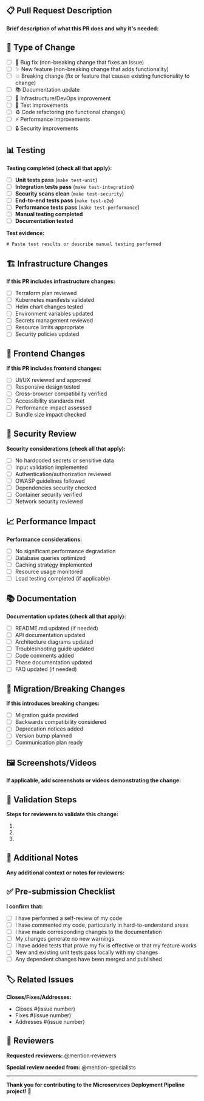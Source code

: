 ## 📋 Pull Request Description

**Brief description of what this PR does and why it's needed:**



## 🔧 Type of Change

- [ ] 🐛 Bug fix (non-breaking change that fixes an issue)
- [ ] ✨ New feature (non-breaking change that adds functionality)  
- [ ] 💥 Breaking change (fix or feature that causes existing functionality to change)
- [ ] 📚 Documentation update
- [ ] 🔧 Infrastructure/DevOps improvement
- [ ] 🧪 Test improvements
- [ ] ♻️ Code refactoring (no functional changes)
- [ ] ⚡ Performance improvements
- [ ] 🔒 Security improvements

## 📊 Testing

**Testing completed (check all that apply):**

- [ ] **Unit tests pass** (`make test-unit`)
- [ ] **Integration tests pass** (`make test-integration`)
- [ ] **Security scans clean** (`make test-security`)
- [ ] **End-to-end tests pass** (`make test-e2e`)
- [ ] **Performance tests pass** (`make test-performance`)
- [ ] **Manual testing completed**
- [ ] **Documentation tested**

**Test evidence:**
```
# Paste test results or describe manual testing performed
```

## 🏗️ Infrastructure Changes

**If this PR includes infrastructure changes:**

- [ ] Terraform plan reviewed
- [ ] Kubernetes manifests validated
- [ ] Helm chart changes tested
- [ ] Environment variables updated
- [ ] Secrets management reviewed
- [ ] Resource limits appropriate
- [ ] Security policies updated

## 📱 Frontend Changes

**If this PR includes frontend changes:**

- [ ] UI/UX reviewed and approved
- [ ] Responsive design tested
- [ ] Cross-browser compatibility verified
- [ ] Accessibility standards met
- [ ] Performance impact assessed
- [ ] Bundle size impact checked

## 🔐 Security Review

**Security considerations (check all that apply):**

- [ ] No hardcoded secrets or sensitive data
- [ ] Input validation implemented
- [ ] Authentication/authorization reviewed
- [ ] OWASP guidelines followed  
- [ ] Dependencies security checked
- [ ] Container security verified
- [ ] Network security reviewed

## 📈 Performance Impact

**Performance considerations:**

- [ ] No significant performance degradation
- [ ] Database queries optimized
- [ ] Caching strategy implemented
- [ ] Resource usage monitored
- [ ] Load testing completed (if applicable)

## 📚 Documentation

**Documentation updates (check all that apply):**

- [ ] README.md updated (if needed)
- [ ] API documentation updated
- [ ] Architecture diagrams updated  
- [ ] Troubleshooting guide updated
- [ ] Code comments added
- [ ] Phase documentation updated
- [ ] FAQ updated (if needed)

## 🔄 Migration/Breaking Changes

**If this introduces breaking changes:**

- [ ] Migration guide provided
- [ ] Backwards compatibility considered
- [ ] Deprecation notices added
- [ ] Version bump planned
- [ ] Communication plan ready

## 🖼️ Screenshots/Videos

**If applicable, add screenshots or videos demonstrating the change:**

<!-- 
![Before](url-to-before-image)
![After](url-to-after-image)
-->

## 🧪 Validation Steps

**Steps for reviewers to validate this change:**

1. 
2. 
3. 

## 📝 Additional Notes

**Any additional context or notes for reviewers:**



## ✅ Pre-submission Checklist

**I confirm that:**

- [ ] I have performed a self-review of my code
- [ ] I have commented my code, particularly in hard-to-understand areas
- [ ] I have made corresponding changes to the documentation
- [ ] My changes generate no new warnings
- [ ] I have added tests that prove my fix is effective or that my feature works
- [ ] New and existing unit tests pass locally with my changes
- [ ] Any dependent changes have been merged and published

## 🏷️ Related Issues

**Closes/Fixes/Addresses:**

- Closes #(issue number)
- Fixes #(issue number)
- Addresses #(issue number)

## 👥 Reviewers

**Requested reviewers:** @mention-reviewers

**Special review needed from:** @mention-specialists

---

**Thank you for contributing to the Microservices Deployment Pipeline project! 🚀**